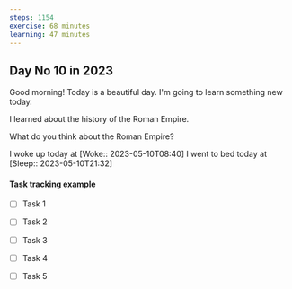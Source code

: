 ```yaml
---
steps: 1154
exercise: 68 minutes
learning: 47 minutes
---
```

## Day No 10 in 2023
Good morning! Today is a beautiful day.
I'm going to learn something new today.

I learned about the history of the Roman Empire.

What do you think about the Roman Empire?

I woke up today at [Woke:: 2023-05-10T08:40]
I went to bed today at [Sleep:: 2023-05-10T21:32]

#### Task tracking example
- [ ] Task 1
- [ ] Task 2
- [ ] Task 3
- [ ] Task 4
- [ ] Task 5

